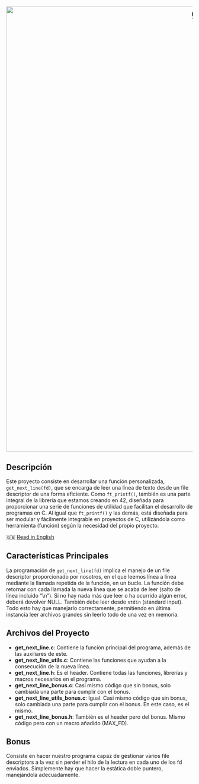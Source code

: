 <h1 align="center">
  <img src="https://iili.io/2odPQgn.png" alt="gnl header krub" width="1200" height="auto" style="align: bottom;"> 
</h1>

## Descripción

Este proyecto consiste en desarrollar una función personalizada, `get_next_line(fd)`, que se encarga de leer una línea de texto desde un file descriptor de una forma eficiente. Como `ft_printf()`, también es una parte integral de la librería que estamos creando en 42, diseñada para proporcionar una serie de funciones de utilidad que facilitan el desarrollo de programas en C. Al igual que `ft_printf()` y las demás, está diseñada para ser modular y fácilmente integrable en proyectos de C, utilizándola como herramienta (función) según la necesidad del propio proyecto.

🇬🇧 [Read in English](README_EN.md)

## Características Principales

La programación de `get_next_line(fd)` implica el manejo de un file descriptor proporcionado por nosotros, en el que leemos línea a línea mediante la llamada repetida de la función, en un bucle. La función debe retornar con cada llamada la nueva línea que se acaba de leer (salto de línea incluido “\n”). Si no hay nada más que leer o ha ocurrido algún error, deberá devolver NULL. También debe leer desde `stdin` (standard input). Todo esto hay que manejarlo correctamente, permitiendo en última instancia leer archivos grandes sin leerlo todo de una vez en memoria.

## Archivos del Proyecto

- **get_next_line.c**: Contiene la función principal del programa, además de las auxiliares de este.
- **get_next_line_utils.c**: Contiene las funciones que ayudan a la consecución de la nueva línea.
- **get_next_line.h**: Es el header. Contiene todas las funciones, librerías y macros necesarios en el programa.
- **get_next_line_bonus.c**: Casi mismo código que sin bonus, solo cambiada una parte para cumplir con el bonus.
- **get_next_line_utils_bonus.c**: Igual. Casi mismo código que sin bonus, solo cambiada una parte para cumplir con el bonus. En este caso, es el mismo.
- **get_next_line_bonus.h**: También es el header pero del bonus. Mismo código pero con un macro añadido (MAX_FD).

## Bonus

Consiste en hacer nuestro programa capaz de gestionar varios file descriptors a la vez sin perder el hilo de la lectura en cada uno de los fd enviados. Simplemente hay que hacer la estática doble puntero, manejándola adecuadamente.
